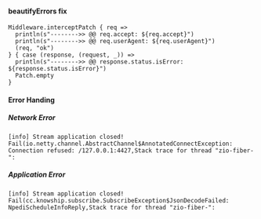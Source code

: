 #### beautifyErrors fix
```
Middleware.interceptPatch { req =>
  println(s"-------->> @@ req.accept: ${req.accept}")
  println(s"-------->> @@ req.userAgent: ${req.userAgent}")
  (req, "ok")
} { case (response, (request, _)) => 
  println(s"-------->> @@ response.status.isError: ${response.status.isError}")
  Patch.empty 
}
```

#### Error Handing

##### Network Error
```
[info] Stream application closed! Fail(io.netty.channel.AbstractChannel$AnnotatedConnectException: Connection refused: /127.0.0.1:4427,Stack trace for thread "zio-fiber-":
```

##### Application Error
```
[info] Stream application closed! Fail(cc.knowship.subscribe.SubscribeException$JsonDecodeFailed: NpediScheduleInfoReply,Stack trace for thread "zio-fiber-":
```